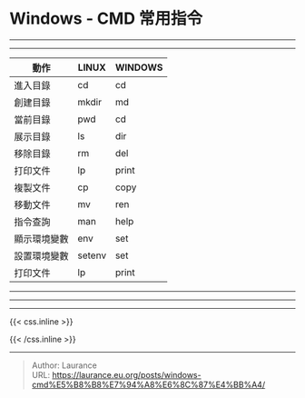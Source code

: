 # Windows - CMD 常用指令


***
***

|    動作	               | LINUX	|	            WINDOWS	|
| --- | --- | --- |
|    進入目錄	                 | cd	|	               cd	|	    
|    創建目錄	                | mkdir	|	               md	|	    
|    當前目錄	                 | pwd	|	               cd	|	    
|    展示目錄	                  | ls	|	               dir	|	    
|    移除目錄	                  | rm	|	               del	|	    
|    打印文件	                  | lp	|	               print |		    
|    複製文件	                  | cp	|	               copy	|	    
|    移動文件	                  | mv	|	               ren	|	    
|    指令查詢	                  | man	|	               help	|	    
|    顯示環境變數	          | env	|	               set		|    
|    設置環境變數	          | setenv	|	       set		|    
|    打印文件	                  | lp	|	               print	|	  

***

***
***

{{< css.inline >}}
<style>
.emojify {
	font-family: Apple Color Emoji, Segoe UI Emoji, NotoColorEmoji, Segoe UI Symbol, Android Emoji, EmojiSymbols;
	font-size: 2rem;
	vertical-align: left;
}
@media screen and (max-width:650px) {
  .nowrap {
    display: block;
    margin: 25px 0;
  }
}
</style>
{{< /css.inline >}}


---

> Author: Laurance  
> URL: https://laurance.eu.org/posts/windows-cmd%E5%B8%B8%E7%94%A8%E6%8C%87%E4%BB%A4/  

